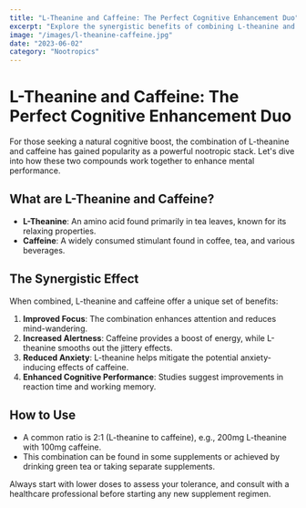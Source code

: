 ```yaml
---
title: "L-Theanine and Caffeine: The Perfect Cognitive Enhancement Duo"
excerpt: "Explore the synergistic benefits of combining L-theanine and caffeine for improved focus, alertness, and cognitive performance."
image: "/images/l-theanine-caffeine.jpg"
date: "2023-06-02"
category: "Nootropics"
---
```


# L-Theanine and Caffeine: The Perfect Cognitive Enhancement Duo

For those seeking a natural cognitive boost, the combination of L-theanine and caffeine has gained popularity as a powerful nootropic stack. Let's dive into how these two compounds work together to enhance mental performance.

## What are L-Theanine and Caffeine?

- **L-Theanine**: An amino acid found primarily in tea leaves, known for its relaxing properties.
- **Caffeine**: A widely consumed stimulant found in coffee, tea, and various beverages.

## The Synergistic Effect

When combined, L-theanine and caffeine offer a unique set of benefits:

1. **Improved Focus**: The combination enhances attention and reduces mind-wandering.
2. **Increased Alertness**: Caffeine provides a boost of energy, while L-theanine smooths out the jittery effects.
3. **Reduced Anxiety**: L-theanine helps mitigate the potential anxiety-inducing effects of caffeine.
4. **Enhanced Cognitive Performance**: Studies suggest improvements in reaction time and working memory.

## How to Use

- A common ratio is 2:1 (L-theanine to caffeine), e.g., 200mg L-theanine with 100mg caffeine.
- This combination can be found in some supplements or achieved by drinking green tea or taking separate supplements.

Always start with lower doses to assess your tolerance, and consult with a healthcare professional before starting any new supplement regimen.